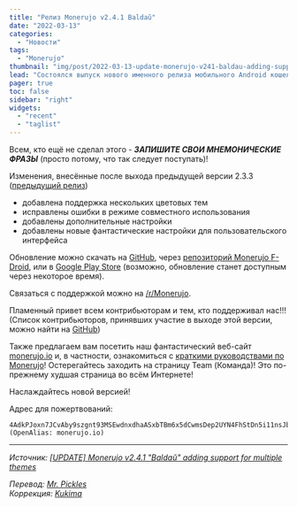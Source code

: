```yaml
---
title: "Релиз Monerujo v2.4.1 Baldaŭ"
date: "2022-03-13"
categories:
  - "Новости"
tags:
  - "Monerujo"
thumbnail: "img/post/2022-03-13-update-monerujo-v241-baldau-adding-support-for/01.png"
lead: "Состоялся выпуск нового именного релиза мобильного Android кошелька для Monero, Monerujo v2.4.1 Baldaŭ"
pager: true
toc: false
sidebar: "right"
widgets:
  - "recent"
  - "taglist"
---
```


Всем, кто ещё не сделал этого - _**ЗАПИШИТЕ СВОИ МНЕМОНИЧЕСКИЕ ФРАЗЫ**_ (просто потому, что так следует поступать)!

Изменения, внесённые после выхода предыдущей версии  2.3.3 ([предыдущий релиз](https://www.reddit.com/r/Monerujo/comments/tadum0/beta_monerujo_v233_balda%C5%AD_adding_support_for/))
- добавлена поддержка нескольких цветовых тем
- исправлены ошибки в режиме совместного использования
- добавлены дополнительные настройки
- добавлены новые фантастические настройки для пользовательского интерфейса

Обновление можно скачать на [GitHub](https://github.com/m2049r/xmrwallet/releases/tag/v2.4.1), через [репозиторий Monerujo F-Droid](https://f-droid.monerujo.io/fdroid/repo/), или в [Google Play Store](https://play.google.com/store/apps/details?id=com.m2049r.xmrwallet) (возможно, обновление станет доступным через некоторое время).

Связаться с поддержкой можно на [/r/Monerujo](https://np.reddit.com/r/Monerujo/).

Пламенный привет всем контрибьюторам и тем, кто поддерживал нас!!! (Список контрибьюторов, принявших участие в выходе этой версии, можно найти на [GitHub](https://github.com/m2049r/xmrwallet/releases/tag/v2.4.1))

Также предлагаем вам посетить наш фантастический веб-сайт [monerujo.io](https://monerujo.io/) и, в частности, ознакомиться с [краткими руководствами по Monerujo](https://www.monerujo.io/resources/monerujo_quickstart.html)! Остерегайтесь заходить на страницу Team (Команда)! Это по-прежнему худшая страница во всём Интернете!

Наслаждайтесь новой версией!

Адрес для пожертвований:
```
4AdkPJoxn7JCvAby9szgnt93MSEwdnxdhaASxbTBm6x5dCwmsDep2UYN4FhStDn5i11nsJbpU7oj59ahg8gXb1Mg3viqCuk (OpenAlias: monerujo.io)
```

---

_Источник: [[UPDATE] Monerujo v2.4.1 "Baldaŭ" adding support for multiple themes](https://www.reddit.com/r/Monerujo/comments/td8kk9/update_monerujo_v241_balda%C5%AD_adding_support_for/)_

_Перевод: [Mr. Pickles](https://t.me/v1docq47)_  
_Коррекция: [Kukima](https://t.me/Kukima)_
